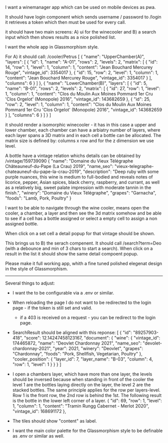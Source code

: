 I want a winemanager app which can be used on mobile devices as pwa.

It should have login component which sends username / password to <BACKEND>/login
it retrieves a token which then must be used for every call.

it should have two main screens: A) ui for the winecooler and B) a search input which then shows results as a nice polished list.

I want the whole app in Glassmorphism style.

For A)
 it should call: <BACKEND>/cooler/Petrus
 [
  {
    "name": "UpperChamber(A)",
    "layers": [
      {
        "id": 1,
        "name": "A-01",
        "rows": 2,
        "levels": 2,
        "matrix": [
          {
            "id": 14,
            "row": 1,
            "level": 1,
            "column": 1,
            "content": "Jean Bouchard Mercurey Rouge",
            "vintage_id": 3354017
          },
          {
            "id": 15,
            "row": 2,
            "level": 1,
            "column": 1,
            "content": "Jean Bouchard Mercurey Rouge",
            "vintage_id": 3354017
          }
        ],
        "columns": 6
      }
    ]
  },
  {
    "name": "LowerChamber(B)",
    "layers": [
      {
        "id": 5,
        "name": "B-01",
        "rows": 2,
        "levels": 2,
        "matrix": [
          {
            "id": 27,
            "row": 1,
            "level": 1,
            "column": 1,
            "content": "Clos du Moulin Aux Moines Pommard 1er Cru 'Clos Orgelot' (Monopole) 2016",
            "vintage_id": 143682659
          },
          {
            "id": 25,
            "row": 2,
            "level": 1,
            "column": 1,
            "content": "Clos du Moulin Aux Moines Pommard 1er Cru 'Clos Orgelot' (Monopole) 2016",
            "vintage_id": 143682659
          }
        ],
        "columns": 6
      }
    ]
  }
]

it should render a isomorphic winecooler - it has in this case a upper and lower chamber, each chamber can have a arbiatry number of layers, where each layer spans a 3D matrix and in each cell a bottle can be allocated. The matrix size is defined by: columns x row and for the z dimension we use level.

A bottle have a vintage relation whichs details can be obtained by <BACKEND>/vintage/159739090
{
  "name": "Domaine du Vieux Télégraphe Châteauneuf-du-Pape (La Crau) 2019",
  "name_seo": "vieux-telegraphe-chateauneuf-du-pape-la-crau-2019",
  "description": "Deep ruby with some purple nuances, this wine is medium to full-bodied and reveals notes of licorice, pepper, Asian spices, black cherry, raspberry, and currant, as well as a relatively big, sweet palate impression with moderate tannin in the finish.",
  "winery": "Domaine du Vieux Télégraphe",
  "grapes": "Garnacha",
  "foods": "Lamb, Pork, Poultry"
}

I want to be able to navigate through the wine cooler, means open the cooler, a chamber, a layer and then see the 3d matrix somehow and be able to see if a cell has a bottle assigned or select a empty cell to assign a non assigned bottle.

When click on a set cell a detail popup for that vintage should be shown.

This brings us to B) the serach compenent.
It should call <BACKEND>/search?term=Deo (with a debounce and min of 3 chars to start a search).
When click on a result in the list it should show the same detail compoent popup.

Please make it full working app, whith a fine tuned polished elegenat design in the style of Glassmorphism.


-------

Several things to adjust:

* I want the <BACKEND> to be configurable via a .env or similar.
* When reloading the page I do not want to be redirected to the login page - if the token is still set and valid.
  * if a 403 is received on a request - you can be redirect to the login page.
* SearchResult should be aligned with this reponse:
  [
    {
      "id": "89257903-418",
      "score": 12.14247458123167,
      "document": {
        "wine": {
          "vintage_id": 174465872,
          "name": "Deovlet Chardonnay 2021",
          "name_seo": "devolet-chardonnay-2021",
          "year": 2021,
          "winery": "Deovlet",
          "grapes": "Chardonnay",
          "foods": "Pork, Shellfish, Vegetarian, Poultry"
        },
        "cooler_position": {
          "layer_id": 7,
          "layer_name": "B-03",
          "column": 4,
          "row": 1,
          "level": 1
        }
      }
    }
  ]
* I open a chambers layer, which have more than one layer, the levels should be inversed because when standing in front of the cooler the level 1 are the bottles laying directly on the layer, the level 2 are the stacked bottles. The same principle applies for the row per layers-level. Row 1 is the front row, the 2nd row is behind the 1st.
The following result is the bottle in the lower left corner of a layer.
  {
    "id": 69,
    "row": 1,
    "level": 1,
    "column": 1,
    "content": "Tramin Rungg Cabernet - Merlot 2020",
    "vintage_id": 168691172
  },

* The tiles should show "content" as label.
* I want the main color palette for the Glassmorphism style to be definable as .env or similar as well.